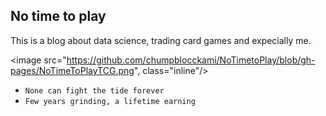 ## No time to play
This is a blog about data science, trading card games and expecially me. 

<image src="https://github.com/chumpblocckami/NoTimetoPlay/blob/gh-pages/NoTimeToPlayTCG.png", class="inline"/>

- `None can fight the tide forever`
- `Few years grinding, a lifetime earning`
